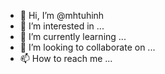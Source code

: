 - 👋 Hi, I’m @mhtuhinh
- 👀 I’m interested in ...
- 🌱 I’m currently learning ...
- 💞️ I’m looking to collaborate on ...
- 📫 How to reach me ...

<!---
mhtuhinh/mhtuhinh is a ✨ special ✨ repository because its `README.md` (this file) appears on your GitHub profile.
You can click the Preview link to take a look at your changes.
--->
